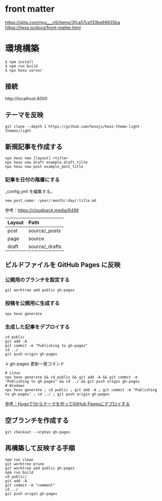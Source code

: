 # front matter
https://qiita.com/nyu___nS/items/3fca57ce133be69835ba
https://hexo.io/docs/front-matter.html

# 環境構築

```
$ npm install
$ npm run build
$ npx hexo server
```

## 接続
http://localhost:4000

## テーマを反映

```
git clone --depth 1 https://github.com/hexojs/hexo-theme-light themes/light
```

## 新規記事を作成する

```
npx hexo new [layout] <title>
npx hexo new draft example_draft_tilte
npx hexo new post example_post_title
```

### 記事を日付の階層にする
_config.yml を編集する。

```
new_post_name: :year/:month/:day/:title.md
```

 参考：https://cloudpack.media/6499

|Layout|Path|
|:--|:--|
|post|source/_posts|
|page|source|
|draft|source/_drafts|

## ビルドファイルを GitHub Pages に反映

### 公開用のブランチを設定する

```
git worktree add public gh-pages
```

### 投稿を公開用に生成する

```
npx hexo generate
```

### 生成した記事をデプロイする

```
cd public
git add -A
git commit -m "Publishing to gh-pages"
cd ../
git push origin gh-pages
```

↓ gh-pages 更新一発コマンド

```
# Linux
npx hexo generate && cd public && git add -A && git commit -m "Publishing to gh-pages" && cd ../ && git push origin gh-pages
# Windows
npx hexo generate ; cd public ; git add -A ; git commit -m "Publishing to gh-pages" ; cd ../ ; git push origin gh-pages
```

[参考：Hugoで1からテーマを作ってGitHub Pagesにデプロイする](https://www.membersedge.co.jp/blog/create-hugo-theme-and-deploy-to-github-pages/)

## 空ブランチを作成する

```
git checkout --orphan gh-pages
```

## 再構築して反映する手順

```
npm run clean
git worktree prune
git worktree add public gh-pages
npm run build
cd public/
git add -A
git commit -m "comment"
cd ../
git push origin gh-pages
```
